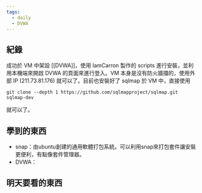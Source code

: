 ```yaml
---
tags:
  - daily
  - DVWA
---
```

## 紀錄
成功於 VM 中架設 [[DVWA]]，使用 IamCarron 製作的 scripts 進行安裝，並利用本機端來開啟 DVWA 的頁面來進行登入。VM 本身是沒有防火牆擋的，使用外部 IP (211.73.81.176) 就可以了。目前也安裝好了 sqlmap 於 VM 中，直接使用
```shell
git clone --depth 1 https://github.com/sqlmapproject/sqlmap.git sqlmap-dev
``` 
就可以了。

## 學到的東西
- snap：由ubuntu創建的通用軟體打包系統。可以利用snap來打包套件讓安裝更便利，有點像套件管理器。
- DVWA：
## 明天要看的東西